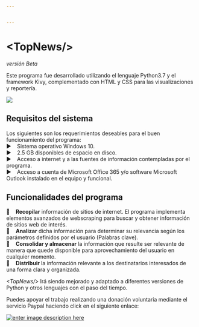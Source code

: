 ```yaml
---


---
```


<h1 id="tabla-postgre">&#60TopNews&#47&#62</h1>
<p><em>versión Beta</em></p>

<p>Este programa fue desarrollado utilizando el lenguaje Python3.7 y el framework Kivy, complementado con HTML y CSS para las visualizaciones y reportería.</p>

<img src="https://imgur.com/21MSh38"></img>


<h2>Requisitos del sistema</h2>
<p>Los siguientes son los requerimientos deseables para el buen funcionamiento del programa:<br>
▶️&nbsp;&nbsp;&nbsp;&nbsp;Sistema operativo Windows 10.<br>
▶️&nbsp;&nbsp;&nbsp;&nbsp;2.5 GB disponibles de espacio en disco.<br>
▶️&nbsp;&nbsp;&nbsp;&nbsp;Acceso a internet y a las fuentes de información contempladas por el programa.<br>
▶️&nbsp;&nbsp;&nbsp;&nbsp;Acceso a cuenta de Microsoft Office 365 y/o software Microsoft Outlook instalado en el equipo y funcional.</p>

<h2>Funcionalidades del programa</h2>

🤖&nbsp;&nbsp;&nbsp;&nbsp;<b>Recopilar</b> información de sitios de internet. El programa implementa elementos avanzados de webscraping para buscar y obtener información de sitios web de interés.<br>
🤖&nbsp;&nbsp;&nbsp;&nbsp;<b>Analizar</b> dicha información para determinar su relevancia según los parámetros definidos por el usuario (Palabras clave).<br>
🤖&nbsp;&nbsp;&nbsp;&nbsp;<b>Consolidar y almacenar</b> la información que resulte ser relevante de manera que quede disponible para aprovechamiento del usuario en cualquier momento.<br>
🤖&nbsp;&nbsp;&nbsp;&nbsp;<b>Distribuir</b> la información relevante a los destinatarios interesados de una forma clara y organizada. 



<p><em>&#60TopNews&#47&#62</em> Irá siendo mejorado y adaptado a diferentes versiones de Python y otros lenguajes con el paso del tiempo.</p>
<p>Puedes apoyar el trabajo realizando una donación voluntaria mediante el servicio Paypal haciendo click en el siguiente enlace:</p>
<p><a href="https://paypal.me/Feoli"><img src="https://lh3.googleusercontent.com/XPKrFY-av-IOwcY1a8ff91evfQUfxPdlk0fS4WtHitOyyixqvYifrTUZYAU4eCKRICWHvBW5wqE_Pw=s235" alt="enter image description here"></a></p>
